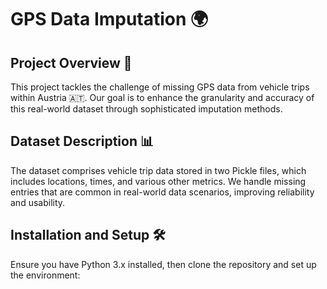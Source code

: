 # GPS Data Imputation 🌍

## Project Overview 📖
This project tackles the challenge of missing GPS data from vehicle trips within Austria 🇦🇹. Our goal is to enhance the granularity and accuracy of this real-world dataset through sophisticated imputation methods.

## Dataset Description 📊
The dataset comprises vehicle trip data stored in two Pickle files, which includes locations, times, and various other metrics. We handle missing entries that are common in real-world data scenarios, improving reliability and usability.

## Installation and Setup 🛠️
Ensure you have Python 3.x installed, then clone the repository and set up the environment:




